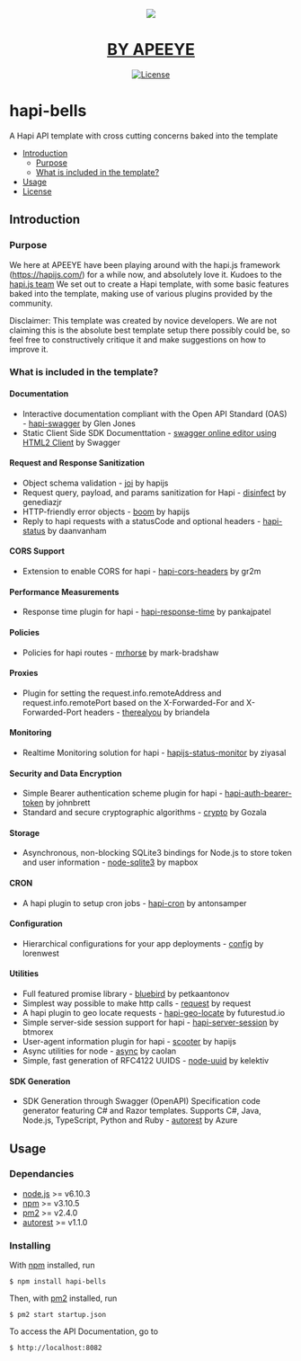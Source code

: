 <a href="http://www.apeeye.com/">
<p align="center"><img src="http://www.apeeye.com/ApeEyeLogo5TransSMALL.png"></p>
<h1 align="center">BY APEEYE</h1>
</a>
 
<p align="center">
<a href="https://github.com/APEEYEDOTCOM/hapi-bells/blob/master/LICENSE"><img src="https://img.shields.io/badge/License-MIT-blue.svg" alt="License"></a>
</p>

# hapi-bells
A Hapi API template with cross cutting concerns baked into the template


* [Introduction](#introduction)
   * [Purpose](#purpose)
   * [What is included in the template?](#what-is-included-in-the-template)
* [Usage](#usage)
* [License](#license)

## Introduction

### Purpose

We here at APEEYE have been playing around with the hapi.js framework (https://hapijs.com/) for a while now, and absolutely love it. Kudoes to the <a href="https://github.com/orgs/hapijs/people">hapi.js team</a> We set out to create a Hapi template, with some basic features baked into the template, making use of various plugins provided by the community. 

Disclaimer: This template was created by novice developers. We are not claiming this is the absolute best template setup there possibly could be, so feel free to constructively critique it and make suggestions on how to improve it. 

### What is included in the template? 
#### Documentation
* Interactive documentation compliant with the Open API Standard (OAS) - [hapi-swagger](https://github.com/glennjones/hapi-swagger/) by Glen Jones
* Static Client Side SDK Documenttation - [swagger online editor using HTML2 Client](http://editor.swagger.io/#/) by Swagger

#### Request and Response Sanitization
* Object schema validation - [joi](https://github.com/hapijs/joi) by hapijs 
* Request query, payload, and params sanitization for Hapi - [disinfect](https://github.com/genediazjr/disinfect) by genediazjr 
* HTTP-friendly error objects - [boom](https://github.com/hapijs/boom) by hapijs 
* Reply to hapi requests with a statusCode and optional headers - [hapi-status](https://github.com/daanvanham/hapi-status) by daanvanham 

#### CORS Support
* Extension to enable CORS for hapi - [hapi-cors-headers](https://github.com/gr2m/hapi-cors-headers) by gr2m 

#### Performance Measurements
* Response time plugin for hapi - [hapi-response-time](https://github.com/pankajpatel/hapi-response-time) by pankajpatel 

#### Policies
* Policies for hapi routes - [mrhorse](https://github.com/mark-bradshaw/mrhorse) by mark-bradshaw 

#### Proxies
* Plugin for setting the request.info.remoteAddress and request.info.remotePort based on the X-Forwarded-For and X-Forwarded-Port headers - [therealyou](https://github.com/briandela/therealyou) by briandela 

#### Monitoring
* Realtime Monitoring solution for hapi - [hapijs-status-monitor](https://github.com/ziyasal/hapijs-status-monitor) by ziyasal

#### Security and Data Encryption
* Simple Bearer authentication scheme plugin for hapi - [hapi-auth-bearer-token](https://github.com/johnbrett/hapi-auth-bearer-token) by johnbrett 
* Standard and secure cryptographic algorithms - [crypto](https://github.com/Gozala/crypto) by Gozala 

#### Storage
* Asynchronous, non-blocking SQLite3 bindings for Node.js to store token and user information - [node-sqlite3](https://github.com/mapbox/node-sqlite3) by mapbox 

#### CRON
* A hapi plugin to setup cron jobs - [hapi-cron](https://github.com/antonsamper/hapi-cron) by antonsamper 

#### Configuration 
* Hierarchical configurations for your app deployments - [config](https://github.com/lorenwest/node-config) by lorenwest 

#### Utilities
* Full featured promise library - [bluebird](https://github.com/petkaantonov/bluebird ) by petkaantonov 
* Simplest way possible to make http calls - [request](https://github.com/request/request ) by request 
* A hapi plugin to geo locate requests - [hapi-geo-locate](https://github.com/fs-opensource/hapi-geo-locate) by futurestud.io 
* Simple server-side session support for hapi - [hapi-server-session](https://github.com/btmorex/hapi-server-session) by btmorex 
* User-agent information plugin for hapi - [scooter](https://github.com/hapijs/scooter) by hapijs 
* Async utilities for node - [async](https://github.com/caolan/async) by caolan 
* Simple, fast generation of RFC4122 UUIDS - [node-uuid](https://github.com/kelektiv/node-uuid) by kelektiv 

#### SDK Generation
* SDK Generation through Swagger (OpenAPI) Specification code generator featuring C# and Razor templates. Supports C#, Java, Node.js, TypeScript, Python and Ruby - [autorest](https://github.com/Azure/autorest) by Azure 

## Usage

### Dependancies
* [node.js](https://nodejs.org/en/) >= v6.10.3
* [npm](https://docs.npmjs.com/getting-started/installing-node) >= v3.10.5
* [pm2](https://github.com/Unitech/pm2) >= v2.4.0 
* [autorest](https://github.com/Azure/autorest) >= v1.1.0

### Installing
With [npm](https://npmjs.org/) installed, run

    $ npm install hapi-bells
    
Then, with [pm2](https://github.com/Unitech/pm2) installed, run

    $ pm2 start startup.json

To access the API Documentation, go to

    $ http://localhost:8082






